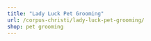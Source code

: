 ```yaml
---
title: "Lady Luck Pet Grooming"
url: /corpus-christi/lady-luck-pet-grooming/
shop: pet grooming
---
```

